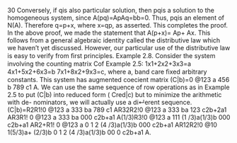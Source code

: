 30
Conversely, if qis also particular solution, then p qis a solution to the
homogeneous system, since
A(p q)=Ap Aq=b b=0.
Thus, p qis an element of N(A). Therefore q=p+x, where x=q p,
as asserted. This completes the proof.
In the above proof, we made the statement that A(p+x)= Ap+
Ax. This follows from a general algebraic identity called the distributive
law which we haven’t yet discussed. However, our particular use of the
distributive law is easy to verify from ﬁrst principles.
Example 2.8. Consider the system involving the counting matrix Cof
Example 2.5:
1x1+2x2+3x3=a
4x1+5x2+6x3=b
7x1+8x2+9x3=c,
where a, band care ﬁxed arbitrary constants. This system has augmented
coe cient matrix
(C|b)=0
@123 a
456 b
789 c1
A.
We can use the same sequence of row operations as in Example 2.5 to put
(C|b) into reduced form ( Cred|c) but to minimize the arithmetic with de-
nominators, we will actually use a di↵erent sequence.
(C|b)=R2 R1!0
@123 a
333 b a
789 c1
AR3 2R2!0
@123 a
333 b a
123 c 2b+2a1
AR3 R1!
0
@123 a
333 b a
000 c 2b+a1
A( 1/3)R3!0
@123 a
 1 1 1 (1 /3)a (1/3)b
000 c 2b+a1
AR2+R1!
0
@123 a
0 1 2 (4 /3)a (1/3)b
000 c 2b+a1
AR1 2R2!0
@10  1( 5/3)a+ (2/3)b
0 1 2 (4 /3)a (1/3)b
00 0 c 2b+a1
A.